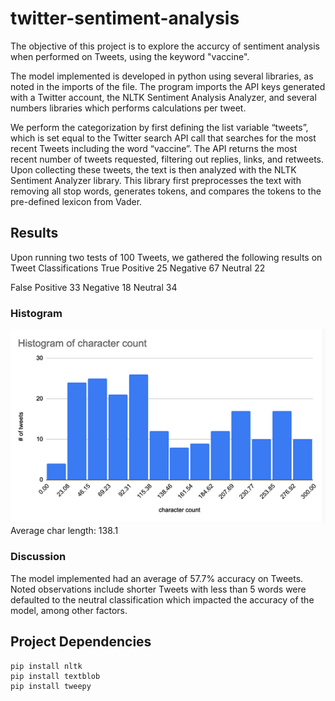 # twitter-sentiment-analysis
The objective of this project is to explore the accurcy of sentiment analysis when performed on Tweets, using the keyword "vaccine".

The model implemented is developed in python using several libraries, as noted in the imports of the file. The program imports the API keys generated with a Twitter account, the NLTK Sentiment Analysis Analyzer, and several numbers libraries which performs calculations per tweet.

We perform the categorization by first defining the list variable “tweets”, which is set equal to the Twitter search API call that searches for the most recent Tweets including the word “vaccine”. The API returns the most recent number of tweets requested, filtering out replies, links, and retweets. Upon collecting these tweets, the text is then analyzed with the NLTK Sentiment Analyzer library. This library first preprocesses the text with removing all stop words, generates tokens, and compares the tokens to the pre-defined lexicon from Vader. 

## Results
Upon running two tests of 100 Tweets, we gathered the following results on Tweet Classifications
True
Positive
25
Negative
67
Neutral
22

False
Positive
33
Negative
18
Neutral
34

### Histogram
![histogram](histogram.png)
Average char length: 138.1

### Discussion
The model implemented had an average of 57.7% accuracy on Tweets. Noted observations include shorter Tweets with less than 5 words were defaulted to the neutral classification which impacted the accuracy of the model, among other factors.

## Project Dependencies
```
pip install nltk
pip install textblob
pip install tweepy
```
